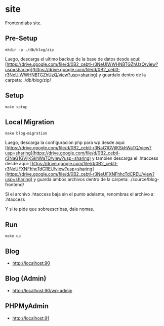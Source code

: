 
# **site**

Frontendlabs site.

## Pre-Setup
```
mkdir -p ./db/blog/zip
```

Luego, descarga el ultimo backup de la base de datos desde aquí:  [https://drive.google.com/file/d/0B2_cebtl-r3NeUlWWHNBTGZhUzQ/view?usp=sharing](https://drive.google.com/file/d/0B2_cebtl-r3NeUlWWHNBTGZhUzQ/view?usp=sharing) y guardalo dentro de la carpeta: ./db/blog/zip/

## Setup
```
make setup
```

## Local Migration
```
make blog-migration
```

Luego, descarga la configuración php para wp desde aquí: [https://drive.google.com/file/d/0B2_cebtl-r3NaG1GVjlKSkhWaTQ/view?usp=sharing](https://drive.google.com/file/d/0B2_cebtl-r3NaG1GVjlKSkhWaTQ/view?usp=sharing) y tambien descarga el .htaccess desde aquí: [https://drive.google.com/file/d/0B2_cebtl-r3NeUFXNFhhcTdCREU/view?usp=sharing](https://drive.google.com/file/d/0B2_cebtl-r3NeUFXNFhhcTdCREU/view?usp=sharing) y guarda ambos archivos dentro de la carpeta: ./source/blog-frontend/

Si el archivo .htaccess baja sin el punto adelante, renombras el archivo a: .htaccess

Y si te pide que sobreescribas, dale nomas.

## Run
```
make up
```

## Blog
- [http://localhost:90](http://localhost:90)

## Blog (Admin)
- [http://localhost:90/wp-admin](http://localhost:90/wp-admin)

## PHPMyAdmin
- [http://localhost:91](http://localhost:91)
